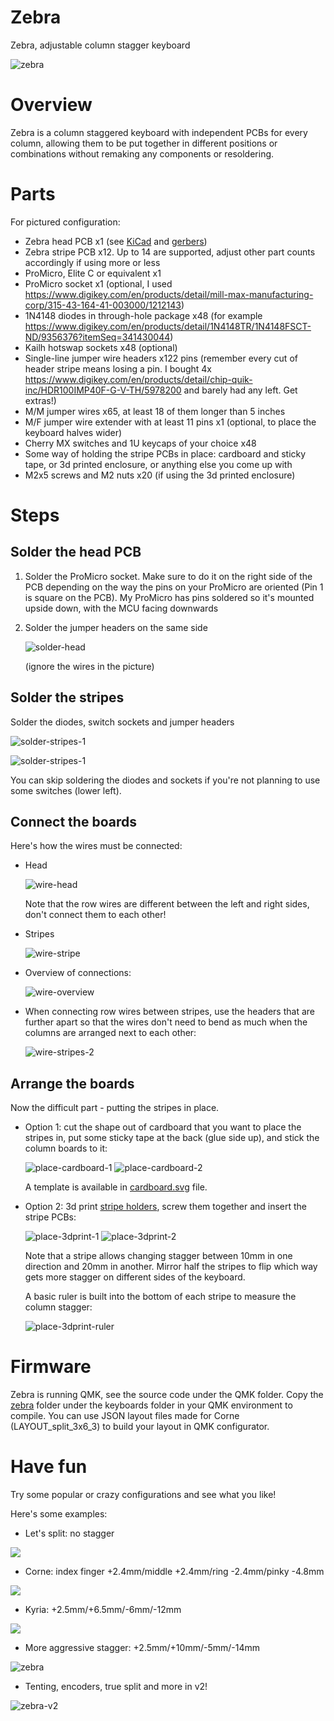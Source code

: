 # Zebra
Zebra, adjustable column stagger keyboard

![zebra](/images/zebra.jpg)

# Overview
Zebra is a column staggered keyboard with independent PCBs for every column, allowing them to be put together in different positions or combinations without remaking any components or resoldering.

# Parts
For pictured configuration:
- Zebra head PCB x1 (see [KiCad](/PCB/Zebra) and [gerbers](/PCB/Gerber))
- Zebra stripe PCB x12. Up to 14 are supported, adjust other part counts accordingly if using more or less
- ProMicro, Elite C or equivalent x1
- ProMicro socket x1 (optional, I used https://www.digikey.com/en/products/detail/mill-max-manufacturing-corp/315-43-164-41-003000/1212143)
- 1N4148 diodes in through-hole package x48 (for example https://www.digikey.com/en/products/detail/1N4148TR/1N4148FSCT-ND/9356376?itemSeq=341430044)
- Kailh hotswap sockets x48 (optional)
- Single-line jumper wire headers x122 pins (remember every cut of header stripe means losing a pin. I bought 4x https://www.digikey.com/en/products/detail/chip-quik-inc/HDR100IMP40F-G-V-TH/5978200 and barely had any left. Get extras!)
- M/M jumper wires x65, at least 18 of them longer than 5 inches
- M/F jumper wire extender with at least 11 pins x1 (optional, to place the keyboard halves wider)
- Cherry MX switches and 1U keycaps of your choice x48
- Some way of holding the stripe PCBs in place: cardboard and sticky tape, or 3d printed enclosure, or anything else you come up with
- M2x5 screws and M2 nuts x20 (if using the 3d printed enclosure)
	
# Steps
## Solder the head PCB
1. Solder the ProMicro socket. Make sure to do it on the right side of the PCB depending on the way the pins on your ProMicro are oriented (Pin 1 is square on the PCB). My ProMicro has pins soldered so it's mounted upside down, with the MCU facing downwards
2. Solder the jumper headers on the same side
	
	![solder-head](/images/solder-head.jpg)
	
	(ignore the wires in the picture)
	
## Solder the stripes
Solder the diodes, switch sockets and jumper headers
	
![solder-stripes-1](/images/solder-stripes-1.jpg)

![solder-stripes-1](/images/solder-stripes-2.jpg)
	
You can skip soldering the diodes and sockets if you're not planning to use some switches (lower left).
	
## Connect the boards
Here's how the wires must be connected:
- Head

	![wire-head](/images/wire-head.jpg)

	Note that the row wires are different between the left and right sides, don't connect them to each other!

- Stripes

	![wire-stripe](/images/wire-stripe.jpg)

- Overview of connections:

	![wire-overview](/images/wire-overview.jpg)
	
- When connecting row wires between stripes, use the headers that are further apart so that the wires don't need to bend as much when the columns are arranged next to each other:

	![wire-stripes-2](/images/wire-stripes-2.jpg)
	
## Arrange the boards
Now the difficult part - putting the stripes in place.

- Option 1: cut the shape out of cardboard that you want to place the stripes in, put some sticky tape at the back (glue side up), and stick the column boards to it:
	
	![place-cardboard-1](/images/place-cardboard-1.jpg)
	![place-cardboard-2](/images/place-cardboard-2.jpg)
	
	A template is available in [cardboard.svg](/Case/Cardboard.svg) file.
	
- Option 2: 3d print [stripe holders](/Case/3d-printed.stl), screw them together and insert the stripe PCBs:
	
	![place-3dprint-1](/images/place-3dprint-1.jpg)
	![place-3dprint-2](/images/place-3dprint-2.jpg)
	
	Note that a stripe allows changing stagger between 10mm in one direction and 20mm in another. Mirror half the stripes to flip which way gets more stagger on different sides of the keyboard.
	
	A basic ruler is built into the bottom of each stripe to measure the column stagger:
	
	![place-3dprint-ruler](/images/place-3dprint-ruler.jpg)

# Firmware
Zebra is running QMK, see the source code under the QMK folder. Copy the [zebra](/QMK/zebra) folder under the keyboards folder in your QMK environment to compile. You can use JSON layout files made for Corne (LAYOUT_split_3x6_3) to build your layout in QMK configurator.

# Have fun
Try some popular or crazy configurations and see what you like!

Here's some examples:

- Let's split: no stagger

![](/images/zebra-lets-split.jpg)

- Corne: index finger +2.4mm/middle +2.4mm/ring -2.4mm/pinky -4.8mm

![](/images/zebra-corne.jpg)

- Kyria: +2.5mm/+6.5mm/-6mm/-12mm

![](/images/zebra-kyria.jpg)

- More aggressive stagger: +2.5mm/+10mm/-5mm/-14mm

![zebra](/images/zebra.jpg)

- Tenting, encoders, true split and more in v2!

![zebra-v2](/images/zebra-v2.jpg)
